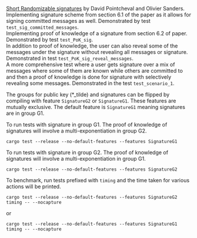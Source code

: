 [Short Randomizable signatures](https://eprint.iacr.org/2015/525) by David Pointcheval and Olivier Sanders.  
Implementing signature scheme from section 6.1 of the paper as it allows for signing committed messages as well. 
Demonstrated by test `test_sig_committed_messages`.  
Implementing proof of knowledge of a signature from section 6.2 of paper. Demonstrated by test `test_PoK_sig`.  
In addition to proof of knowledge, the user can also reveal some of the messages under the signature without revealing all messages or signature.
Demonstrated in test `test_PoK_sig_reveal_messages`.  
A more comprehensive test where a user gets signature over a mix of messages where some of them are known while 
others are committed to and then a proof of knowledge is done for signature with selectively revealing some messages. 
Demonstrated in the test `test_scenario_1`.  

  
The groups for public key (*_tilde) and signatures can be flipped by compiling with feature `SignatureG2` or `SignatureG1`. These features are mutually exclusive. The default feature is `SignatureG1` meaning signatures are in group G1. 

To run tests with signature in group G1. The proof of knowledge of signatures will involve a multi-exponentiation in group G2.
```
cargo test --release --no-default-features --features SignatureG1
```

To run tests with signature in group G2. The proof of knowledge of signatures will involve a multi-exponentiation in group G1.
```
cargo test --release --no-default-features --features SignatureG2
```

To benchmark, run tests prefixed with `timing` and the time taken for various actions will be printed.
```
cargo test --release --no-default-features --features SignatureG2 timing -- --nocapture
```

or 
```
cargo test --release --no-default-features --features SignatureG1 timing -- --nocapture
```

